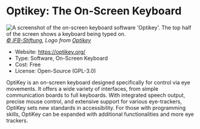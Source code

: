 # Optikey: The On-Screen Keyboard

![](/optikey.jpg "A screenshot of the on-screen keyboard software 'Optikey'. The top half of the screen shows a keyboard being typed on.")
_[© IFB-Stiftung](https://ifb-stiftung.de/), Logo from [Optikey](https://www.optikey.org/)_

- Website: https://optikey.org/
- Type: Software, On-Screen Keyboard
- Cost: Free
- License: Open-Source (GPL-3.0)

OptiKey is an on-screen keyboard designed specifically for control via eye movements.
It offers a wide variety of interfaces, from simple communication boards to full keyboards.
With integrated speech output, precise mouse control, and extensive support for various eye-trackers, OptiKey sets new standards in accessibility.
For those with programming skills, OptiKey can be expanded with additional functionalities and more eye trackers.
